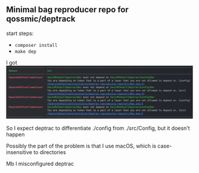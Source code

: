 ## Minimal bag reproducer repo for qossmic/deptrack

start steps:

- ```composer install```
- ```make dep```

I got
![Output Example](./console-output.png)

So I expect deptrac to differentiate ./config from ./src/Config, but it doesn't happen

Possibly the part of the problem is that I use macOS, which is case-insensitive to directories

Mb I misconfigured deptrac
